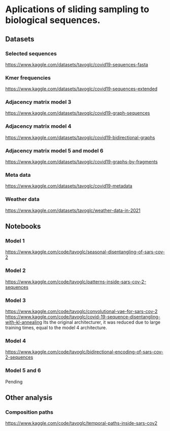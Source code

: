 # Aplications of sliding sampling to biological sequences.

## Datasets

### Selected sequences
https://www.kaggle.com/datasets/tavoglc/covid19-sequences-fasta

### Kmer frequencies 
https://www.kaggle.com/datasets/tavoglc/covid19-sequences-extended

### Adjacency matrix model 3 
https://www.kaggle.com/datasets/tavoglc/covid19-graph-sequences

### Adjacency matrix model 4
https://www.kaggle.com/datasets/tavoglc/covid19-bidirectional-graphs

### Adjacency matrix model 5 and model 6 
https://www.kaggle.com/datasets/tavoglc/covid19-graphs-by-fragments

### Meta data 
https://www.kaggle.com/datasets/tavoglc/covid19-metadata

### Weather data 
https://www.kaggle.com/datasets/tavoglc/weather-data-in-2021

## Notebooks 

### Model 1 
https://www.kaggle.com/code/tavoglc/seasonal-disentangling-of-sars-cov-2

### Model 2
https://www.kaggle.com/code/tavoglc/patterns-inside-sars-cov-2-sequences

### Model 3 
https://www.kaggle.com/code/tavoglc/convolutional-vae-for-sars-cov-2
https://www.kaggle.com/code/tavoglc/covid-19-sequence-disentangling-with-kl-annealing
Its the original architecturer, it was reduced due to large training times, equal to the model 4 architecture. 

### Model 4 
https://www.kaggle.com/code/tavoglc/bidirectional-encoding-of-sars-cov-2-sequences

### Model 5 and 6 
Pending


## Other analysis 

### Composition paths
https://www.kaggle.com/code/tavoglc/temporal-paths-inside-sars-cov2


